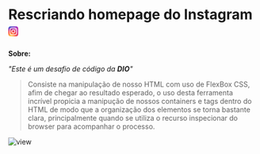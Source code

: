 # Rescriando homepage do Instagram <a href="https://www.instagram.com/" target="_blank"><img src="assets/img/instagram_logo.png" width="20" height="20" ></a>

**Sobre:**<br>

*"Este é um desafio de código da **DIO**"*<br>

> Consiste na manipulação de nosso HTML com uso de FlexBox CSS, afim de chegar ao resultado esperado, o uso desta ferramenta incrível propicia a manipução de nossos containers e tags dentro do HTML de modo que a organização dos elementos se torna bastante clara, principalmente quando se utiliza o recurso inspecionar do browser para acompanhar o processo.<br>

![view](https://user-images.githubusercontent.com/92229120/171080191-0c789f9f-8161-477e-9c12-9f599002cb27.gif)

